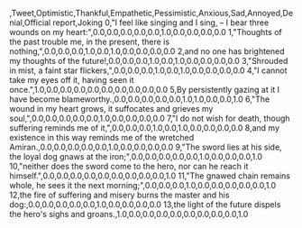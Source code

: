 ,Tweet,Optimistic,Thankful,Empathetic,Pessimistic,Anxious,Sad,Annoyed,Denial,Official report,Joking
0,"I feel like singing and I sing, – I bear three wounds on my heart:",0.0,0.0,0.0,0.0,0.0,1.0,0.0,0.0,0.0,0.0
1,"Thoughts of the past trouble me, in the present, there is nothing,",0.0,0.0,0.0,1.0,0.0,1.0,0.0,0.0,0.0,0.0
2,and no one has brightened my thoughts of the future!,0.0,0.0,0.0,1.0,0.0,1.0,0.0,0.0,0.0,0.0
3,"Shrouded in mist, a faint star flickers,",0.0,0.0,0.0,1.0,0.0,1.0,0.0,0.0,0.0,0.0
4,"I cannot take my eyes off it, having seen it once.",1.0,0.0,0.0,0.0,0.0,0.0,0.0,0.0,0.0,0.0
5,By persistently gazing at it I have become blameworthy.,0.0,0.0,0.0,0.0,0.0,1.0,1.0,0.0,0.0,1.0
6,"The wound in my heart grows, it suffocates and grieves my soul,",0.0,0.0,0.0,0.0,0.0,1.0,0.0,0.0,0.0,0.0
7,"I do not wish for death, though suffering reminds me of it,",0.0,0.0,0.0,1.0,0.0,1.0,0.0,0.0,0.0,0.0
8,and my existence in this way reminds me of the wretched Amiran.,0.0,0.0,0.0,0.0,0.0,1.0,0.0,0.0,0.0,0.0
9,"The sword lies at his side, the loyal dog gnaws at the iron;",0.0,0.0,0.0,0.0,0.0,1.0,0.0,0.0,0.0,1.0
10,"neither does the sword come to the hero, nor can he reach it himself.",0.0,0.0,0.0,0.0,0.0,0.0,0.0,0.0,0.0,1.0
11,"The gnawed chain remains whole, he sees it the next morning;",0.0,0.0,0.0,1.0,0.0,0.0,0.0,0.0,0.0,1.0
12,the fire of suffering and misery burns the master and his dog:,0.0,0.0,0.0,0.0,0.0,1.0,0.0,0.0,0.0,0.0
13,the light of the future dispels the hero's sighs and groans.,1.0,0.0,0.0,0.0,0.0,0.0,0.0,0.0,0.0,1.0
